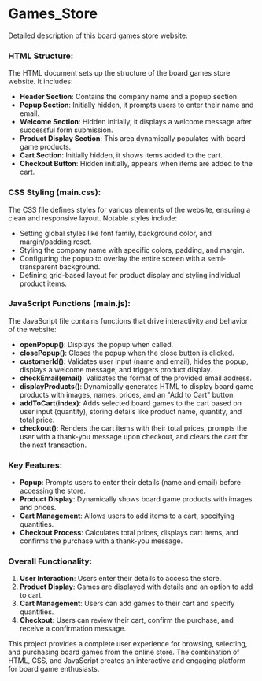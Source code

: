 # Games_Store
Detailed description of this board games store website:

### HTML Structure:
The HTML document sets up the structure of the board games store website. It includes:

- **Header Section**: Contains the company name and a popup section.
- **Popup Section**: Initially hidden, it prompts users to enter their name and email.
- **Welcome Section**: Hidden initially, it displays a welcome message after successful form submission.
- **Product Display Section**: This area dynamically populates with board game products.
- **Cart Section**: Initially hidden, it shows items added to the cart.
- **Checkout Button**: Hidden initially, appears when items are added to the cart.

### CSS Styling (main.css):
The CSS file defines styles for various elements of the website, ensuring a clean and responsive layout. Notable styles include:

- Setting global styles like font family, background color, and margin/padding reset.
- Styling the company name with specific colors, padding, and margin.
- Configuring the popup to overlay the entire screen with a semi-transparent background.
- Defining grid-based layout for product display and styling individual product items.

### JavaScript Functions (main.js):
The JavaScript file contains functions that drive interactivity and behavior of the website:

- **openPopup()**: Displays the popup when called.
- **closePopup()**: Closes the popup when the close button is clicked.
- **customerId()**: Validates user input (name and email), hides the popup, displays a welcome message, and triggers product display.
- **checkEmail(email)**: Validates the format of the provided email address.
- **displayProducts()**: Dynamically generates HTML to display board game products with images, names, prices, and an "Add to Cart" button.
- **addToCart(index)**: Adds selected board games to the cart based on user input (quantity), storing details like product name, quantity, and total price.
- **checkout()**: Renders the cart items with their total prices, prompts the user with a thank-you message upon checkout, and clears the cart for the next transaction.

### Key Features:
- **Popup**: Prompts users to enter their details (name and email) before accessing the store.
- **Product Display**: Dynamically shows board game products with images and prices.
- **Cart Management**: Allows users to add items to a cart, specifying quantities.
- **Checkout Process**: Calculates total prices, displays cart items, and confirms the purchase with a thank-you message.

### Overall Functionality:
1. **User Interaction**: Users enter their details to access the store.
2. **Product Display**: Games are displayed with details and an option to add to cart.
3. **Cart Management**: Users can add games to their cart and specify quantities.
4. **Checkout**: Users can review their cart, confirm the purchase, and receive a confirmation message.

This project provides a complete user experience for browsing, selecting, and purchasing board games from the online store. The combination of HTML, CSS, and JavaScript creates an interactive and engaging platform for board game enthusiasts.
